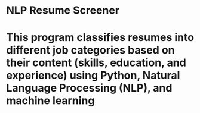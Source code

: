 # NLP Resume Screener

# This program classifies resumes into different job categories based on their content (skills, education, and experience) using Python, Natural Language Processing (NLP), and machine learning




